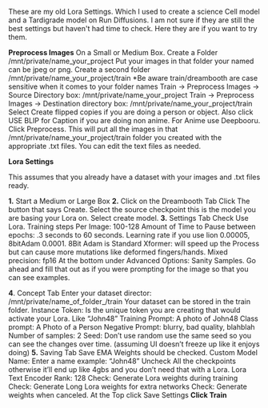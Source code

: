 These are my old Lora Settings. Which I used to create a science Cell model and a Tardigrade model on Run Diffusions.  I am not sure if they are still the best settings but haven't had time to check.  Here they are if you want to try them. 

**Preprocess Images**
On a Small or Medium Box.
Create a Folder /mnt/private/name_your_project
Put your images in that folder your named can be jpeg or png.
Create a second folder /mnt/private/name_your_project/train
*Be aware train/dreambooth are case sensitive when it comes to your folder names
 Train → Preprocess Images → Source Directory box: /mnt/private/name_your_project
Train → Preprocess Images → Destination directory box: /mnt/private/name_your_project/train
Select Create flipped copies if you are doing a person or object.  Also click USE BLIP for Caption if you are doing non anime.  For Anime use Deepbooru.
Click Preprocess. This will put all the images in that /mnt/private/name_your_project/train folder you created with the appropriate .txt files.
You can edit the text files as needed.

**Lora Settings**

This assumes that you already have a dataset with your images and .txt files ready.

**1.**  Start a Medium or Large Box
**2.** Click on the Dreambooth Tab
Click The button that says Create.  Select the source checkpoint this is the model you are basing your Lora on.  Select create model.
**3.** Settings Tab
Check Use Lora.
Training steps Per Image: 100-128
Amount of Time to Pause between epochs: .3 seconds to 60 seconds.
Learning rate if you use lion 0.00005, 8bitAdam 0.0001.  8Bit Adam is Standard
Xformer: will speed up the Process but can cause more mutations like deformed fingers/hands. 
Mixed precision: fp16
At the bottom under Advanced Options: Sanity Samples. Go ahead and fill that out as if you were prompting for the image so that you can see examples.

**4**. Concept Tab
Enter your dataset director: /mnt/private/name_of_folder_/train
	Your dataset can be stored in the train folder. 
Instance Token: Is the unique token you are creating that would activate your Lora. Like “John48”
Training Prompt: A photo of John48
Class prompt: A Photo of a Person
Negative Prompt: blurry, bad quality, blahblah
Number of samples: 2
Seed: Don’t use random use the same seed so you can see the changes over time. (assuming UI doesn’t freeze up like it enjoys doing)
**5.** Saving Tab
Save EMA Weights should be checked.
Custom Model Name: Enter a name example: “John48”
Uncheck All the checkpoints otherwise it’ll end up like 4gbs and you don’t need that with a Lora.
Lora Text Encoder Rank: 128
Check: Generate Lora weights during training 
Check: Generate Long Lora weights for extra networks
Check: Generate weights when canceled.
At the Top click Save Settings
**Click Train**



